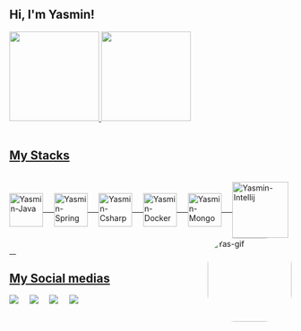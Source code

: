 ## Hi, I'm Yasmin! 
<div align="left">
  <a href="https://github.com/yasminwz">
  <img height="160em" src="https://github-readme-stats.vercel.app/api?username=yasminwz&show_icons=true&theme=omni&include_all_commits=true&count_private=true"/>
  <img height="160em" src="https://github-readme-stats.vercel.app/api/top-langs/?username=yasminwz&layout=compact&langs_count=7&theme=omni"/>
<div style="display: inline_block"><br>
</div>
  
## My Stacks
</div>
<div style="display: inline_block"><br>
  <img align="center" alt="Yasmin-Java" height="60" width="60" src="https://cdn.jsdelivr.net/gh/devicons/devicon/icons/java/java-original-wordmark.svg"/>
  &nbsp;
  &nbsp;
  <img align="center" alt="Yasmin-Spring" height="60" width="60" src="https://cdn.jsdelivr.net/gh/devicons/devicon/icons/spring/spring-original-wordmark.svg"/>
  &nbsp;
  &nbsp;
  <img align="center" alt="Yasmin-Csharp" height="60" width="60" src="https://cdn.jsdelivr.net/gh/devicons/devicon/icons/csharp/csharp-original.svg"/>
  &nbsp;
  &nbsp;
  <img align="center" alt="Yasmin-Docker" height="60" width="60" src="https://cdn.jsdelivr.net/gh/devicons/devicon/icons/docker/docker-plain-wordmark.svg"/>
  &nbsp;
  &nbsp;
  <img align="center" alt="Yasmin-Mongo" height="60" width="60" src="https://cdn.jsdelivr.net/gh/devicons/devicon/icons/mongodb/mongodb-plain-wordmark.svg"/>
  &nbsp;
  &nbsp;
  <img align="center" alt="Yasmin-Intellij" height="100" width="100" src="https://cdn.jsdelivr.net/gh/devicons/devicon/icons/intellij/intellij-plain-wordmark.svg"/>
  <img align="right" alt="Yas-gif" height="150" style="border-radius:50px;" src="https://cdn.discordapp.com/attachments/424732414414422020/900431021294632980/picasion.com_06f5efa5fa7cb84d6557bf8ba5192fae.gif">
</div>

  &nbsp;
  &nbsp;

 ## My Social medias
 </div>
 <a href="https://www.instagram.com/yasmin_wichinievski/" target="_blank"><img src="https://img.shields.io/badge/-Instagram-%23E4405F?style=for-the-badge&logo=instagram&logoColor=white" target="_blank"></a>
  &nbsp;
  &nbsp;
 <a href="https://discord.gg/eTYPGyHv" target="_blank"><img src="https://img.shields.io/badge/Discord-7289DA?style=for-the-badge&logo=discord&logoColor=white" target="_blank"></a> 
  &nbsp;
  &nbsp;
  <a href = "yasmin.wichinievski@gmail.com"><img src="https://img.shields.io/badge/-Gmail-%23333?style=for-the-badge&logo=gmail&logoColor=white" target="_blank"></a>
  &nbsp;
  &nbsp;
  <a href="https://www.linkedin.com/in/yasminwzimermann/" target="_blank"><img src="https://img.shields.io/badge/-LinkedIn-%230077B5?style=for-the-badge&logo=linkedin&logoColor=white" target="_blank"></a> 
  </div>
 
